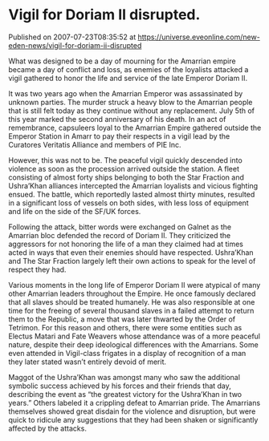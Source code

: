 # Vigil for Doriam II disrupted.
Published on 2007-07-23T08:35:52 at https://universe.eveonline.com/new-eden-news/vigil-for-doriam-ii-disrupted

What was designed to be a day of mourning for the Amarrian empire became a day of conflict and loss, as enemies of the loyalists attacked a vigil gathered to honor the life and service of the late Emperor Doriam II. 

It was two years ago when the Amarrian Emperor was assassinated by unknown parties. The murder struck a heavy blow to the Amarrian people that is still felt today as they continue without any replacement. July 5th of this year marked the second anniversary of his death. In an act of remembrance, capsuleers loyal to the Amarrian Empire gathered outside the Emperor Station in Amarr to pay their respects in a vigil lead by the Curatores Veritatis Alliance and members of PIE Inc. 

However, this was not to be. The peaceful vigil quickly descended into violence as soon as the procession arrived outside the station. A fleet consisting of almost forty ships belonging to both the Star Fraction and Ushra’Khan alliances intercepted the Amarrian loyalists and vicious fighting ensued. The battle, which reportedly lasted almost thirty minutes, resulted in a significant loss of vessels on both sides, with less loss of equipment and life on the side of the SF/UK forces. 

Following the attack, bitter words were exchanged on Galnet as the Amarrian bloc defended the record of Doriam II. They criticized the aggressors for not honoring the life of a man they claimed had at times acted in ways that even their enemies should have respected. Ushra’Khan and The Star Fraction largely left their own actions to speak for the level of respect they had. 

Various moments in the long life of Emperor Doriam II were atypical of many other Amarrian leaders throughout the Empire. He once famously declared that all slaves should be treated humanely. He was also responsible at one time for the freeing of several thousand slaves in a failed attempt to return them to the Republic, a move that was later thwarted by the Order of Tetrimon. For this reason and others, there were some entities such as Electus Matari and Fate Weavers whose attendance was of a more peaceful nature, despite their deep ideological differences with the Amarrians. Some even attended in Vigil-class frigates in a display of recognition of a man they later stated wasn’t entirely devoid of merit. 

Maggot of the Ushra’Khan was amongst many who saw the additional symbolic success achieved by his forces and their friends that day, describing the event as “the greatest victory for the Ushra’Khan in two years.” Others labeled it a crippling defeat to Amarrian pride. The Amarrians themselves showed great disdain for the violence and disruption, but were quick to ridicule any suggestions that they had been shaken or significantly affected by the attacks.
